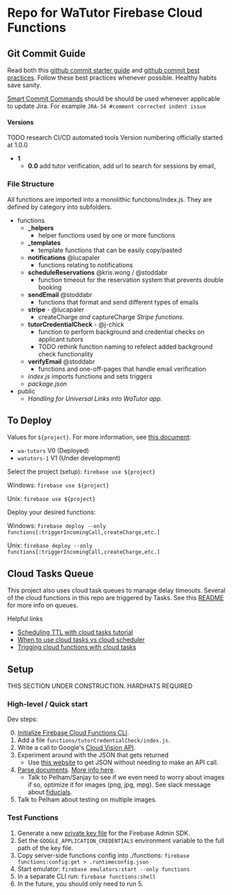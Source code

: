# Repo for WaTutor Firebase Cloud Functions

## Git Commit Guide

Read both this [github commit starter guide](https://medium.com/@nawarpianist/git-commit-best-practices-dab8d722de99) and [github commit best practices](https://github.com/trein/dev-best-practices/wiki/Git-Commit-Best-Practices). Follow these best practices whenever possible. Healthy habits save sanity.  

[Smart Commit Commands](https://support.atlassian.com/jira-software-cloud/docs/process-issues-with-smart-commits/) should be should be used whenever applicable to update Jira. For example `JRA-34 #comment corrected indent issue`

#### Versions
TODO research CI/CD automated tools
Version numbering officially started at 1.0.0
- **1**
  - **0.0** add tutor verification, add url to search for sessions by email, 

### File Structure

All functions are imported into a monolithic functions/index.js. They are defined by category into subfolders. 

- functions
  - **_helpers**
    - helper functions used by one or more functions
  - **_templates**
    - template functions that can be easily copy/pasted
  - **notifications** @lucapaler
    - functions relating to notifications
  - **scheduleReservations** @kris.wong / @stoddabr
    - function timeout for the reservation system that prevents double booking
  - **sendEmail** @stoddabr
    - functions that format and send different types of emails
  - **stripe** - @lucapaler
    - createCharge *and* captureCharge *Stripe functions.*
  - **tutorCredentialCheck** - @j-chick
    - function to perform background and credential checks on applicant tutors
    - TODO rethink function naming to refelect added background check functionality
  - **verifyEmail** @stoddabr
    - functions and one-off-pages that handle email verification
  - *index.js* imports functions and sets triggers
  - *package.json*
- public
  - *Handling for Universal Links into WaTutor app.*

## To Deploy
Values for `${project}`. For more information, see [this document](https://docs.google.com/document/d/1gZGQlRQQR2Tgdk1-uPGFcvGxJotpyK8v8yv8z2cyMPQ/): 

 - `wa-tutors` V0 (Deployed)
 - `watutors-1` V1 (Under development) 

Select the project (setup): `firebase use ${project}`


Windows: `firebase use ${project}`

Unix: `firebase use ${project}`

Deploy your desired functions:

Windows: `firebase deploy --only functions[:triggerIncomingCall,createCharge,etc.]`

Unix: `firebase deploy --only functions[:triggerIncomingCall,createCharge,etc.]`


## Cloud Tasks Queue

This project also uses cloud task queues to manage delay timeouts. Several of the cloud functions in this repo are triggered by Tasks. 
See this [README](www.github.com/stoddabr/watutors-api) for more info on queues.

Helpful links
 - [Scheduling TTL with cloud tasks tutorial](https://medium.com/firebase-developers/how-to-schedule-a-cloud-function-to-run-in-the-future-in-order-to-build-a-firestore-document-ttl-754f9bf3214a)
 - [When to use cloud tasks vs cloud scheduler](https://cloud.google.com/tasks/docs/comp-tasks-sched)
 - [Trigging cloud functions with cloud tasks](https://cloud.google.com/tasks/docs/tutorial-gcf)

## Setup

THIS SECTION UNDER CONSTRUCTION. HARDHATS REQUIRED


### High-level / Quick start

Dev steps:

0. [Initialize Firebase Cloud Functions CLI](https://firebase.google.com/docs/functions/get-started#set-up-node.js-and-the-firebase-cli).
1. Add a file `functions/tutorCredentialCheck/index.js`.
2. Write a call to Google's [Cloud Vision API](https://cloud.google.com/vision/docs/request).
3. Experiment around with the JSON that gets returned
    - Use [this website](https://cloud.google.com/vision/docs/drag-and-drop) to get JSON without needing to make an API call.
4. [Parse documents](https://cloud.google.com/vision/docs/pdf). [More info here](https://cloud.google.com/vision/docs/ocr#detect_text_in_a_remote_image).
    - Talk to Pelham/Sanjay to see if we even need to worry about images if so, optimize it for images (png, jpg, mpg). See slack message about [fiducials](https://en.wikipedia.org/wiki/Fiducial_marker).
5. Talk to Pelham about testing on multiple images.

### Test Functions
1. Generate a new [private key file](https://console.firebase.google.com/u/0/project/watutors-1/settings/serviceaccounts/adminsdk) for the Firebase Admin SDK.
2. Set the `GOOGLE_APPLICATION_CREDENTIALS` environment variable to the full path of the key file.
3. Copy server-side functions config into ./functions: `firebase functions:config:get > .runtimeconfig.json`
4. Start emulator: `firebase emulators:start --only functions`
5. In a separate CLI run: `firebase functions:shell`
6. In the future, you should only need to run 5.

